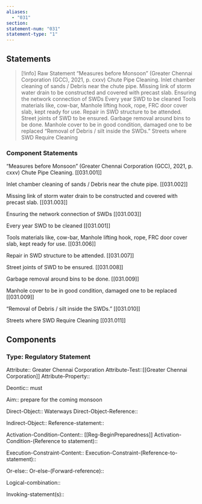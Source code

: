 ```yaml
---
aliases:
  - "031"
section: 
statement-num: "031"
statement-type: "1"
---
```

## Statements 
> [!info] Raw Statement
> “Measures before Monsoon” (Greater Chennai Corporation (GCC), 2021, p. cxxv)
>Chute Pipe Cleaning. 
>Inlet chamber cleaning of sands / Debris near the chute pipe. 
>Missing link of storm water drain to be constructed and covered with precast slab. 
>Ensuring the network connection of SWDs 
>Every year SWD to be cleaned 
>Tools materials like, cow-bar, Manhole lifting hook, rope, FRC door cover slab, kept ready for use. 
>Repair in SWD structure to be attended.
>Street joints of SWD to be ensured. 
>Garbage removal around bins to be done. 
>Manhole cover to be in good condition, damaged one to be replaced
>“Removal of Debris / silt inside the SWDs.”
>Streets where SWD Require Cleaning 
 
### Component Statements
“Measures before Monsoon” (Greater Chennai Corporation (GCC), 2021, p. cxxv)
Chute Pipe Cleaning. [[031.001]]

Inlet chamber cleaning of sands / Debris near the chute pipe. [[031.002]] 

Missing link of storm water drain to be constructed and covered with precast slab. [[031.003]]

Ensuring the network connection of SWDs [[031.003]] 

Every year SWD to be cleaned [[031.001]]

Tools materials like, cow-bar, Manhole lifting hook, rope, FRC door cover slab, kept ready for use. [[031.006]]

Repair in SWD structure to be attended. [[031.007]]

Street joints of SWD to be ensured. [[031.008]]

Garbage removal around bins to be done. [[031.009]]

Manhole cover to be in good condition, damaged one to be replaced [[031.009]]

“Removal of Debris / silt inside the SWDs.” [[031.010]]

Streets where SWD Require Cleaning [[031.011]]
## Components
### Type: Regulatory Statement
Attribute:: Greater Chennai Corporation
Attribute-Test::[[Greater Chennai Corporation]]
Attribute-Property::

Deontic:: must

Aim:: prepare for the coming monsoon

Direct-Object:: Waterways
Direct-Object-Reference:: 

Indirect-Object::
	Reference-statement::

Activation-Condition-Content:: [[Reg-BeginPreparedness]]
	Activation-Condition-(Reference to statement)::

Execution-Constraint-Content::
	Execution-Constraint-(Reference-to-statement)::

Or-else::
	Or-else-(Forward-reference)::

Logical-combination::

Invoking-statement(s)::